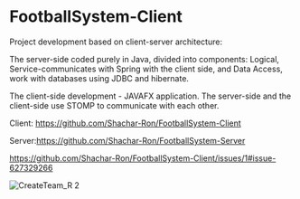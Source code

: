# FootballSystem-Client

Project development based on client-server architecture:

The server-side coded purely in Java, divided into components:
Logical, Service-communicates with Spring with the client side,
and Data Access, work with databases using JDBC and hibernate.

The client-side development - JAVAFX application.
The server-side and the client-side use STOMP  to communicate with each other.

Client: https://github.com/Shachar-Ron/FootballSystem-Client

Server:https://github.com/Shachar-Ron/FootballSystem-Server 

https://github.com/Shachar-Ron/FootballSystem-Client/issues/1#issue-627329266

![CreateTeam_R 2](https://user-images.githubusercontent.com/57832721/83274192-1d9b1f00-a1d6-11ea-8efc-d743992abd0b.PNG)


